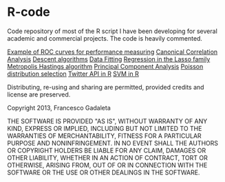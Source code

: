 # R-code
Code repository of most of the R script I have been developing for several academic and commercial projects. 
The code is heavily commented. 

[Example of ROC curves for performance measuring](https://github.com/worldofpiggy/R-code/blob/master/ROC.R)
[Canonical Correlation Analysis](https://github.com/worldofpiggy/R-code/blob/master/canonical%20correlation%20analysis.R)
[Descent algorithms](https://github.com/worldofpiggy/R-code/blob/master/gradient_descent.R)
[Data Fitting](https://github.com/worldofpiggy/R-code/blob/master/fitData.R)
[Regression in the Lasso family](https://github.com/worldofpiggy/R-code/blob/master/my_lasso.R)
[Metropolis Hastings algorithm](https://github.com/worldofpiggy/R-code/blob/master/metropolis-hastings-detailed.R)
[Principal Component Analysis](https://github.com/worldofpiggy/R-code/blob/master/principal_component_analysis.R)
[Poisson distribution selection](https://github.com/worldofpiggy/R-code/blob/master/select_poisson.R)
[Twitter API in R](https://github.com/worldofpiggy/R-code/blob/master/twitter.R)
[SVM in R](https://github.com/worldofpiggy/R-code/blob/master/svm.R)


Distributing, re-using and sharing are permitted, provided credits and license are preserved.




Copyright 2013, Francesco Gadaleta

THE SOFTWARE IS PROVIDED "AS IS", WITHOUT WARRANTY OF ANY KIND, EXPRESS OR IMPLIED, INCLUDING BUT NOT LIMITED TO THE WARRANTIES OF MERCHANTABILITY, FITNESS FOR A PARTICULAR PURPOSE AND NONINFRINGEMENT. IN NO EVENT SHALL THE AUTHORS OR COPYRIGHT HOLDERS BE LIABLE FOR ANY CLAIM, DAMAGES OR OTHER LIABILITY, WHETHER IN AN ACTION OF CONTRACT, TORT OR OTHERWISE, ARISING FROM, OUT OF OR IN CONNECTION WITH THE SOFTWARE OR THE USE OR OTHER DEALINGS IN THE SOFTWARE.
